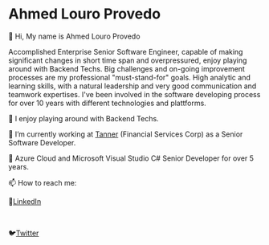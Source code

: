 # Ahmed Louro Provedo

👋 Hi, 
My name is Ahmed Louro Provedo

Accomplished Enterprise Senior Software Engineer, capable of making significant changes in short time span and overpressured, enjoy playing around with Backend Techs.
Big challenges and on-going improvement processes are my professional "must-stand-for" goals.
High analytic and learning skills, with a natural leadership and very good communication and teamwork expertises. 
I've been involved in the software developing process for over 10 years with different technologies and plattforms.

👀 I enjoy playing around with Backend Techs.

🌱 I’m currently working at <a href="https://www.linkedin.com/company/tannercl/">Tanner</a> (Financial Services Corp) as a Senior Software Developer.

💞️ Azure Cloud and Microsoft Visual Studio C# Senior Developer for over 5 years.


📫 How to reach me:

<p>💼<a href="https://www.linkedin.com/in/ahmed-louro-provedo/">LinkedIn</a></p></br>
<p>🐦<a href="https://twitter.com/ahmedlp86">Twitter</a></p></br>
